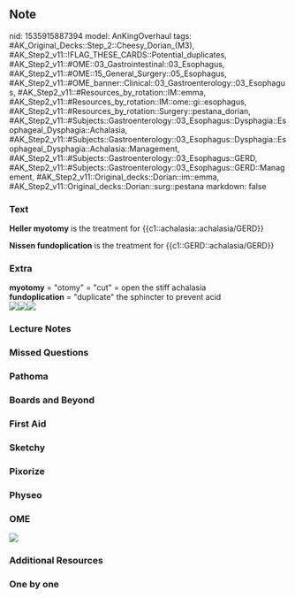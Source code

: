 ## Note
nid: 1535915887394
model: AnKingOverhaul
tags: #AK_Original_Decks::Step_2::Cheesy_Dorian_(M3), #AK_Step2_v11::!FLAG_THESE_CARDS::Potential_duplicates, #AK_Step2_v11::#OME::03_Gastrointestinal::03_Esophagus, #AK_Step2_v11::#OME::15_General_Surgery::05_Esophagus, #AK_Step2_v11::#OME_banner::Clinical::03_Gastroenterology::03_Esophagus, #AK_Step2_v11::#Resources_by_rotation::IM::emma, #AK_Step2_v11::#Resources_by_rotation::IM::ome::gi::esophagus, #AK_Step2_v11::#Resources_by_rotation::Surgery::pestana_dorian, #AK_Step2_v11::#Subjects::Gastroenterology::03_Esophagus::Dysphagia::Esophageal_Dysphagia::Achalasia, #AK_Step2_v11::#Subjects::Gastroenterology::03_Esophagus::Dysphagia::Esophageal_Dysphagia::Achalasia::Management, #AK_Step2_v11::#Subjects::Gastroenterology::03_Esophagus::GERD, #AK_Step2_v11::#Subjects::Gastroenterology::03_Esophagus::GERD::Management, #AK_Step2_v11::Original_decks::Dorian::im::emma, #AK_Step2_v11::Original_decks::Dorian::surg::pestana
markdown: false

### Text
<b>Heller myotomy</b> is the treatment for
{{c1::achalasia::achalasia/GERD}}
<div>
  <b>Nissen fundoplication</b> is the treatment for
  {{c1::GERD::achalasia/GERD}}
</div>

### Extra
<div>
  <b>myotomy</b> = "otomy" = "cut" = open the stiff achalasia
</div>
<div>
  <b>fundoplication</b> = "duplicate" the sphincter to prevent acid
</div><img src="paste-623861179613185.jpg"><img src=
"paste-241037859618817.jpg"><img src="paste-625879814242305.jpg">

### Lecture Notes


### Missed Questions


### Pathoma


### Boards and Beyond


### First Aid


### Sketchy


### Pixorize


### Physeo


### OME
<div class="ome-widget">
  <a href=
  "https://onlinemeded.org/spa/gastroenterology/esophagus/acquire?ref=anki">
  <img src="_OME_AnkiFlashcards_Lesson_2.png"></a>
</div>

### Additional Resources


### One by one

